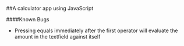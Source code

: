 ##A calculator app using JavaScript



####Known Bugs
- Pressing equals immediately after the first operator will evaluate the amount in the textfield against itself
